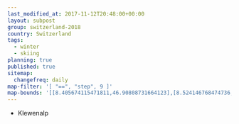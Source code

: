 ```yaml
---
last_modified_at: 2017-11-12T20:48:00+00:00
layout: subpost
group: switzerland-2018
country: Switzerland
tags:
  - winter
  - skiing
planning: true
published: true
sitemap:
  changefreq: daily
map-filter: '[ "==", "step", 9 ]'
map-bounds: '[[8.405674115471811,46.90808731664123],[8.524146768474736,46.9503511881079]]'
---
```


* Klewenalp
